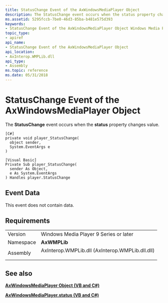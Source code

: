```yaml
---
title: StatusChange Event of the AxWindowsMediaPlayer Object
description: The StatusChange event occurs when the status property changes value. | StatusChange Event of the AxWindowsMediaPlayer Object
ms.assetid: 5295fccb-7be0-46d3-85ba-b481e575d393
keywords:
- StatusChange Event of the AxWindowsMediaPlayer Object Windows Media Player
topic_type:
- apiref
api_name:
- StatusChange Event of the AxWindowsMediaPlayer Object
api_location:
- AxInterop.WMPLib.dll
api_type:
- Assembly
ms.topic: reference
ms.date: 05/31/2018
---
```


# StatusChange Event of the AxWindowsMediaPlayer Object

The **StatusChange** event occurs when the **status** property changes value.

``` syntax
[C#]
private void player_StatusChange(
  object sender,
  System.EventArgs e
)

[Visual Basic]
Private Sub player_StatusChange(
  sender As Object,
  e As System.EventArgs
) Handles player.StatusChange
```

## Event Data

This event does not contain data.

## Requirements



|                      |                                                                                                                            |
|----------------------|----------------------------------------------------------------------------------------------------------------------------|
| Version<br/>   | Windows Media Player 9 Series or later<br/>                                                                          |
| Namespace<br/> | **AxWMPLib**<br/>                                                                                                    |
| Assembly<br/>  | <dl> <dt>AxInterop.WMPLib.dll (AxInterop.WMPLib.dll.dll)</dt> </dl> |



## See also

<dl> <dt>

[**AxWindowsMediaPlayer Object (VB and C#)**](axwindowsmediaplayer-object--vb-and-c.md)
</dt> <dt>

[**AxWindowsMediaPlayer.status (VB and C#)**](axwmplib-axwindowsmediaplayer-status--vb-and-c.md)
</dt> </dl>

 

 





